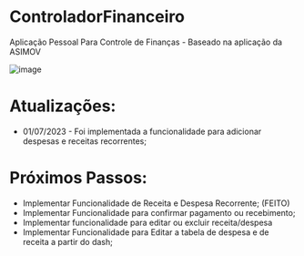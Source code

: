 # ControladorFinanceiro
 Aplicação Pessoal Para Controle de Finanças - Baseado na aplicação da ASIMOV

 ![image](https://github.com/nilo-souza/ControladorFinanceiro/assets/108252864/72870d66-0117-4063-948f-ac42debc5612)

# Atualizações:
- 01/07/2023 - Foi implementada a funcionalidade para adicionar despesas e receitas recorrentes;

# Próximos Passos:
 - Implementar Funcionalidade de Receita e Despesa Recorrente; (FEITO)
 - Implementar Funcionalidade para confirmar pagamento ou recebimento;
 - Implementar funcionalidade para editar ou excluir receita/despesa
 - Implementar Funcionalidade para Editar a tabela de despesa e de receita a partir do dash;
